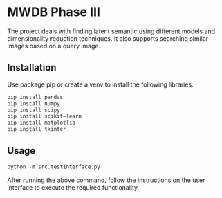 # MWDB Phase III

The project deals with finding latent semantic using different models and dimensionality reduction techniques. It also supports searching similar images based on a query image.

## Installation

Use package pip or create a venv to install the following libraries.


```bash
pip install pandas
pip install numpy
pip install scipy
pip install scikit−learn
pip install matplotlib
pip install tkinter
```

## Usage

```python
python -m src.testInterface.py
```
After running the above command, follow the instructions on the user interface to execute the required functionality.
